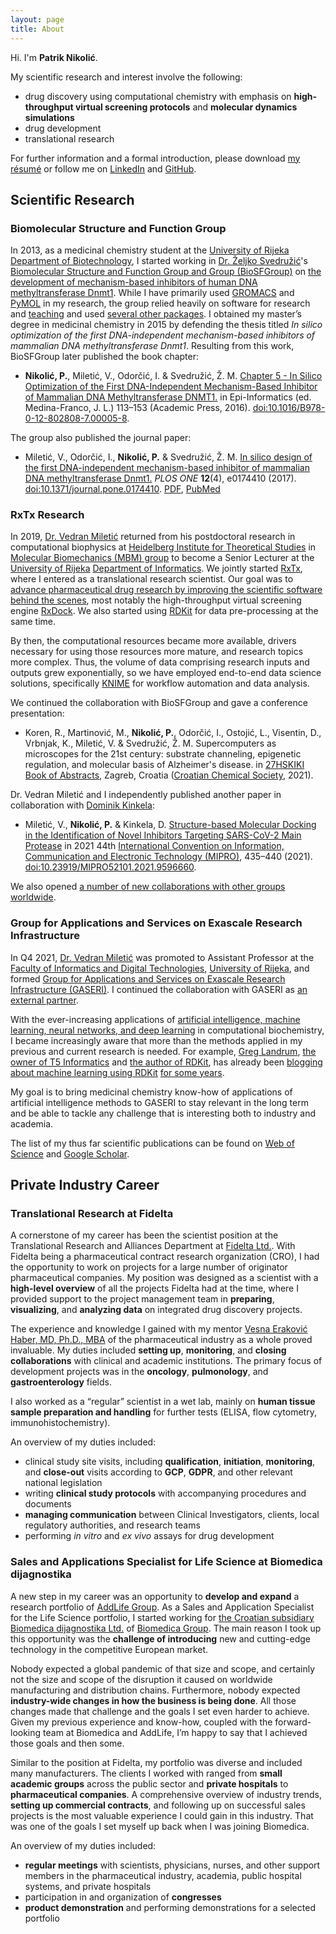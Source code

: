 ```yaml
---
layout: page
title: About
---
```


Hi. I'm **Patrik Nikolić**.

My scientific research and interest involve the following:

- drug discovery using computational chemistry with emphasis on **high-throughput virtual screening protocols** and **molecular dynamics simulations**
- drug development
- translational research

For further information and a formal introduction, please download [my résumé](files/resume.pdf) or follow me on [LinkedIn](https://www.linkedin.com/in/patrik-nikolic-8aa48310a) and [GitHub](https://github.com/patrik-nikolic).

## Scientific Research

### Biomolecular Structure and Function Group

In 2013, as a medicinal chemistry student at the [University of Rijeka](https://uniri.hr/) [Department of Biotechnology](https://www.biotech.uniri.hr/), I started working in [Dr. Željko Svedružić](https://svedruziclab.github.io/principal-investigator.html)'s [Biomolecular Structure and Function Group and Group (BioSFGroup)](https://svedruziclab.github.io/group.html) on [the development of mechanism-based inhibitors of human DNA methyltransferase Dnmt1](https://svedruziclab.github.io/research.html#projects). While I have primarily used [GROMACS](https://www.gromacs.org/) and [PyMOL](https://pymol.org/) in my research, the group relied heavily on software for research and [teaching](https://svedruziclab.github.io/teaching.html) and used [several other packages](https://svedruziclab.github.io/software.html). I obtained my master’s degree in medicinal chemistry in 2015 by defending the thesis titled *In silico optimization of the first DNA-independent mechanism-based inhibitors of mammalian DNA methyltransferase Dnmt1*. Resulting from this work, BioSFGroup later published the book chapter:

- **Nikolić, P.**, Miletić, V., Odorčić, I. & Svedružić, Ž. M. [Chapter 5 - In Silico Optimization of the First DNA-Independent Mechanism-Based Inhibitor of Mammalian DNA Methyltransferase DNMT1.](https://www.sciencedirect.com/science/article/pii/B9780128028087000058) in Epi-Informatics (ed. Medina-Franco, J. L.) 113–153 (Academic Press, 2016). [doi:10.1016/B978-0-12-802808-7.00005-8](https://doi.org/10.1371/10.1016/B978-0-12-802808-7.00005-8).

The group also published the journal paper:

- Miletić, V., Odorčić, I., **Nikolić, P.** & Svedružić, Ž. M. [In silico design of the first DNA-independent mechanism-based inhibitor of mammalian DNA methyltransferase Dnmt1.](https://journals.plos.org/plosone/article?id=10.1371/journal.pone.0174410) *PLOS ONE* **12**(4), e0174410 (2017). [doi:10.1371/journal.pone.0174410](https://doi.org/10.1371/journal.pone.0174410). [PDF](https://journals.plos.org/plosone/article/file?id=10.1371/journal.pone.0174410&type=printable), [PubMed](https://www.ncbi.nlm.nih.gov/pubmed/28399172)

### RxTx Research

In 2019, [Dr. Vedran Miletić](https://vedran.miletic.net/) returned from his postdoctoral research in computational biophysics at [Heidelberg Institute for Theoretical Studies](https://www.h-its.org/) in [Molecular Biomechanics (MBM) group](https://www.h-its.org/research/mbm/) to become a Senior Lecturer at the [University of Rijeka](https://uniri.hr/) [Department of Informatics](https://www.inf.uniri.hr/). We jointly started [RxTx](https://www.rxtx.tech/), where I entered as a translational research scientist. Our goal was to [advance pharmaceutical drug research by improving the scientific software behind the scenes](https://www.rxtx.tech/blog/rxtx-vision-and-outlook), most notably the high-throughput virtual screening engine [RxDock](https://rxdock.gitlab.io/). We also started using [RDKit](https://rdkit.org/) for data pre-processing at the same time.

By then, the computational resources became more available, drivers necessary for using those resources more mature, and research topics more complex. Thus, the volume of data comprising research inputs and outputs grew exponentially, so we have employed end-to-end data science solutions, specifically [KNIME](https://www.knime.com/) for workflow automation and data analysis.

We continued the collaboration with BioSFGroup and gave a conference presentation:

- Koren, R., Martinović, M., **Nikolić, P.**, Odorčić, I., Ostojić, L., Visentin, D., Vrbnjak, K., Miletić, V. & Svedružić, Ž. M. Supercomputers as microscopes for the 21st century: substrate channeling, epigenetic regulation, and molecular basis of Alzheimer's disease. in [27HSKIKI Book of Abstracts](https://27hskiki.hkd.hr/book-of-abstracts/), Zagreb, Croatia ([Croatian Chemical Society](https://www.hkd.hr/), 2021).

Dr. Vedran Miletić and I independently published another paper in collaboration with [Dominik Kinkela](https://group.miletic.net/en/people/):

- Miletić, V., **Nikolić, P.** & Kinkela, D. [Structure-based Molecular Docking in the Identification of Novel Inhibitors Targeting SARS-CoV-2 Main Protease](https://ieeexplore.ieee.org/document/9596660) in 2021 44th [International Convention on Information, Communication and Electronic Technology (MIPRO)](http://www.mipro.hr/), 435–440 (2021). [doi:10.23919/MIPRO52101.2021.9596660](https://doi.org/10.23919/MIPRO52101.2021.9596660).

We also opened [a number of new collaborations with other groups worldwide](https://www.rxtx.tech/research).

### Group for Applications and Services on Exascale Research Infrastructure

In Q4 2021, [Dr. Vedran Miletić](https://vedran.miletic.net/) was promoted to Assistant Professor at the [Faculty of Informatics and Digital Technologies](https://www.inf.uniri.hr/), [University of Rijeka](https://uniri.hr/), and formed [Group for Applications and Services on Exascale Research Infrastructure (GASERI)](https://group.miletic.net/en/). I continued the collaboration with GASERI as [an external partner](https://group.miletic.net/en/people/).

With the ever-increasing applications of [artificial intelligence, machine learning, neural networks, and deep learning](https://www.ibm.com/cloud/blog/ai-vs-machine-learning-vs-deep-learning-vs-neural-networks) in computational biochemistry, I became increasingly aware that more than the methods applied in my previous and current research is needed. For example, [Greg Landrum](https://github.com/greglandrum), [the owner of T5 Informatics](http://www.t5informatics.com/) and [the author of RDKit](https://rdkit.org/docs/Overview.html), has already been [blogging about machine learning using RDKit](https://greglandrum.github.io/rdkit-blog/) [for some years](https://rdkit.blogspot.com/).

My goal is to bring medicinal chemistry know-how of applications of artificial intelligence methods to GASERI to stay relevant in the long term and be able to tackle any challenge that is interesting both to industry and academia.

The list of my thus far scientific publications can be found on [Web of Science](https://www.webofscience.com/wos/author/record/28345853) and [Google Scholar](https://scholar.google.com/citations?user=4sYRL_kAAAAJ).

## Private Industry Career

### Translational Research at Fidelta

A cornerstone of my career has been the scientist position at the Translational Research and Alliances Department at [Fidelta Ltd.](https://www.fidelta.eu/). With Fidelta being a pharmaceutical contract research organization (CRO), I had the opportunity to work on projects for a large number of originator pharmaceutical companies. My position was designed as a scientist with a **high-level overview** of all the projects Fidelta had at the time, where I provided support to the project management team in **preparing**, **visualizing**, and **analyzing data** on integrated drug discovery projects.

The experience and knowledge I gained with my mentor [Vesna Eraković Haber, MD, Ph.D., MBA](https://www.fidelta.eu/about-us/) of the pharmaceutical industry as a whole proved invaluable. My duties included **setting up**, **monitoring**, and **closing collaborations** with clinical and academic institutions. The primary focus of development projects was in the **oncology**, **pulmonology**, and **gastroenterology** fields.

I also worked as a “regular” scientist in a wet lab, mainly on **human tissue sample preparation and handling** for further tests (ELISA, flow cytometry, immunohistochemistry).

An overview of my duties included:

- clinical study site visits, including **qualification**, **initiation**, **monitoring**, and **close-out** visits according to **GCP**, **GDPR**, and other relevant national legislation
- writing **clinical study protocols** with accompanying procedures and documents
- **managing communication** between Clinical Investigators, clients, local regulatory authorities, and research teams
- performing *in vitro* and *ex vivo* assays for drug development

### Sales and Applications Specialist for Life Science at Biomedica dijagnostika

A new step in my career was an opportunity to **develop and expand** a research portfolio of [AddLife Group](https://www.add.life/en/). As a Sales and Application Specialist for the Life Science portfolio, I started working for [the Croatian subsidiary Biomedica dijagnostika Ltd.](https://www.bmgrp.hr/) of [Biomedica Group](https://www.bmgrp.com/). The main reason I took up this opportunity was the **challenge of introducing** new and cutting-edge technology in the competitive European market.

Nobody expected a global pandemic of that size and scope, and certainly not the size and scope of the disruption it caused on worldwide manufacturing and distribution chains. Furthermore, nobody expected **industry-wide changes in how the business is being done**. All those changes made that challenge and the goals I set even harder to achieve. Given my previous experience and know-how, coupled with the forward-looking team at Biomedica and AddLife, I’m happy to say that I achieved those goals and then some.

Similar to the position at Fidelta, my portfolio was diverse and included many manufacturers. The clients I worked with ranged from **small academic groups** across the public sector and **private hospitals** to **pharmaceutical companies**. A comprehensive overview of industry trends, **setting up commercial contracts**, and following up on successful sales projects is the most valuable experience I could gain in this industry. That was one of the goals I set myself up back when I was joining Biomedica.

An overview of my duties included:

- **regular meetings** with scientists, physicians, nurses, and other support members in the pharmaceutical industry, academia, public hospital systems, and private hospitals
- participation in and organization of **congresses**
- **product demonstration** and performing demonstrations for a selected portfolio

